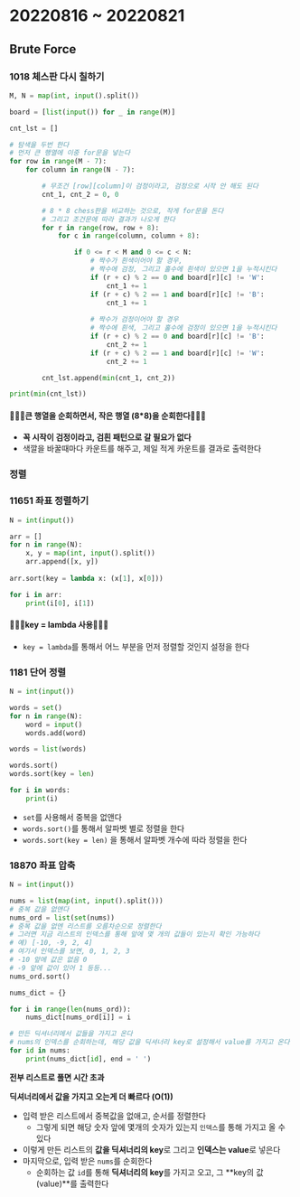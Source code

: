 # 20220816 ~ 20220821



## Brute Force

### 1018 체스판 다시 칠하기

```python
M, N = map(int, input().split())

board = [list(input()) for _ in range(M)]

cnt_lst = []

# 탐색을 두번 한다
# 먼저 큰 행열에 이중 for문을 넣는다
for row in range(M - 7):
    for column in range(N - 7):

        # 무조건 [row][column]이 검정이라고, 검정으로 시작 안 해도 된다
        cnt_1, cnt_2 = 0, 0

        # 8 * 8 chess판을 비교하는 것으로, 작게 for문을 돈다
        # 그리고 조건문에 따라 결과가 나오게 한다
        for r in range(row, row + 8):
            for c in range(column, column + 8):

                if 0 <= r < M and 0 <= c < N:
                    # 짝수가 흰색이어야 할 경우,
                    # 짝수에 검정, 그리고 홀수에 흰색이 있으면 1을 누적시킨다
                    if (r + c) % 2 == 0 and board[r][c] != 'W':
                        cnt_1 += 1
                    if (r + c) % 2 == 1 and board[r][c] != 'B':
                        cnt_1 += 1
                    
                    # 짝수가 검정이어야 할 경우
                    # 짝수에 흰색, 그리고 홀수에 검정이 있으면 1을 누적시킨다
                    if (r + c) % 2 == 0 and board[r][c] != 'B':
                        cnt_2 += 1
                    if (r + c) % 2 == 1 and board[r][c] != 'W':
                        cnt_2 += 1

        cnt_lst.append(min(cnt_1, cnt_2))

print(min(cnt_lst))
```

#### 🚨🚨🚨**큰 행열을 순회하면서, 작은 행열 (8*8)을 순회한다**🚨🚨🚨

- **꼭 시작이 검정이라고, 검흰 패턴으로 갈 필요가 없다**
- 색깔을 바꿀때마다 카운트를 해주고, 제일 적게 카운트를 결과로 출력한다





### 정렬

### 11651 좌표 정렬하기

```python
N = int(input())

arr = []
for n in range(N):
    x, y = map(int, input().split())
    arr.append([x, y])
    
arr.sort(key = lambda x: (x[1], x[0]))

for i in arr:
    print(i[0], i[1])
```

#### 🚨🚨🚨key = lambda 사용🚨🚨🚨

- `key = lambda`를 통해서 어느 부분을 먼저 정렬할 것인지 설정을 한다



### 1181 단어 정렬

```python
N = int(input())

words = set()
for n in range(N):
    word = input()
    words.add(word)

words = list(words)

words.sort()
words.sort(key = len)

for i in words:
    print(i)
```

- `set`를 사용해서 중복을 없앤다
- `words.sort()`를 통해서 알파벳 별로 정렬을 한다
- `words.sort(key = len)` 을 통해서 알파벳 개수에 따라 정렬을 한다



### 18870 좌표 압축

```python
N = int(input())

nums = list(map(int, input().split()))
# 중복 값을 없앤다
nums_ord = list(set(nums))
# 중복 값을 없엔 리스트를 오름차순으로 정렬한다
# 그러면 지금 리스트의 인덱스를 통해 앞에 몇 개의 값들이 있는지 확인 가능하다
# 예) [-10, -9, 2, 4]
# 여기서 인덱스를 보면, 0, 1, 2, 3
# -10 앞에 값은 없음 0
# -9 앞에 값이 있어 1 등등...
nums_ord.sort()

nums_dict = {}

for i in range(len(nums_ord)):
    nums_dict[nums_ord[i]] = i

# 만든 딕셔너리에서 값들을 가지고 온다
# nums의 인덱스를 순회하는데, 해당 값을 딕셔너리 key로 설정해서 value를 가지고 온다
for id in nums:
    print(nums_dict[id], end = ' ')
```

**전부 리스트로 풀면 시간 초과**

**딕셔너리에서 값을 가지고 오는게 더 빠르다 (O(1))**

- 입력 받은 리스트에서 중복값을 없애고, 순서를 정렬한다
  - 그렇게 되면 해당 숫자 앞에 몇개의 숫자가 있는지 `인덱스`를 통해 가지고 올 수 있다
- 이렇게 만든 리스트의 **값을 딕셔너리의 key**로 그리고 **인덱스는 value**로 넣은다
- 마지막으로, 입력 받은 `nums`를 순회한다
  - 순회하는 값 `id`를 통해 **딕셔너리의 key**를 가지고 오고, 그 **key의 값(value)**를 출력한다
